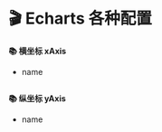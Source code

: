 # &#x1F3AC; Echarts 各种配置
**&#x1F4DA; 横坐标 xAxis**
+ name 
```txt
```

**&#x1F4DA; 纵坐标 yAxis**
+ name 
```txt
```
